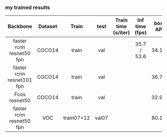 ### my trained results


| Backbone | Dataset | Train | test | Train time (s/iter) | Inf time (fps) | box AP | Download   |
| :--------------------: | :---: | :-----: | :------: | :----: | :-----: | :----: | :------: |
|faster rcnn resnet50 fpn| COCO14 |   train  | val     |            |  35.7 / 53.6   | 34.10 | 
|faster rcnn resnet101 fpn| COCO14 | train   | val     |     |     |  36.70 | 
|Fcos resnet50| COCO14 | train   | val     |     |     |  32.90 | 
|faster rcnn resnet50 fpn|VOC    | train07+12|val07|         |      |      80.19|